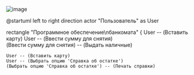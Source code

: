 ![image](https://github.com/Geheneeike/0/assets/161126818/e9b98ae2-5477-4f25-bfed-d8c4497f6bc6)




@startuml
left to right direction
actor "Пользователь" as User

rectangle "Программное обеспечение\nбанкомата" {
    User -- (Вставить карту)
    User -- (Ввести сумму для снятия)    
    (Ввести сумму для снятия) -- (Выдать наличные)

    User -- (Вставить карту)
    User -- (Выбрать опцию 'Справка об остатке')
    (Выбрать опцию 'Справка об остатке') -- (Печать справки)
